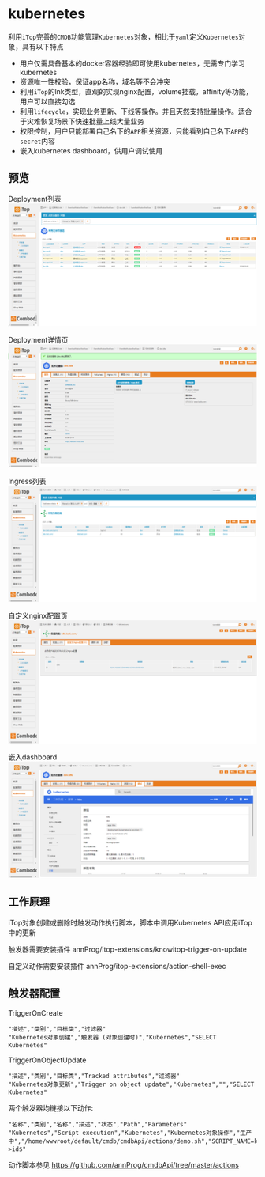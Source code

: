 # kubernetes
利用`iTop`完善的`CMDB`功能管理`Kubernetes`对象，相比于`yaml`定义`Kubernetes`对象，具有以下特点
- 用户仅需具备基本的docker容器经验即可使用kubernetes，无需专门学习kubernetes
- 资源唯一性校验，保证app名称，域名等不会冲突
- 利用`iTop`的lnk类型，直观的实现nginx配置，volume挂载，affinity等功能，用户可以直接勾选
- 利用`lifecycle`，实现业务更新、下线等操作。并且天然支持批量操作。适合于灾难恢复场景下快速批量上线大量业务
- 权限控制，用户只能部署自己名下的`APP`相关资源，只能看到自己名下`APP`的`secret`内容
- 嵌入kubernetes dashboard，供用户调试使用

## 预览
Deployment列表
![](doc/images/deployment-list.png)

Deployment详情页
![](doc/images/deployment-details.png)

Ingress列表
![](doc/images/ingress-list.png)

自定义nginx配置页
![](doc/images/ingressannotation.png)

嵌入dashboard
![](doc/images/deployment-debug.png)

## 工作原理
iTop对象创建或删除时触发动作执行脚本，脚本中调用Kubernetes API应用iTop中的更新

触发器需要安装插件 annProg/itop-extensions/knowitop-trigger-on-update

自定义动作需要安装插件 annProg/itop-extensions/action-shell-exec

## 触发器配置

TriggerOnCreate
```
"描述","类别","目标类","过滤器"
"Kubernetes对象创建","触发器 (对象创建时)","Kubernetes","SELECT Kubernetes"
```

TriggerOnObjectUpdate
```
"描述","类别","目标类","Tracked attributes","过滤器"
"Kubernetes对象更新","Trigger on object update","Kubernetes","","SELECT Kubernetes"
```

两个触发器均链接以下动作:

```
"名称","类别","名称","描述","状态","Path","Parameters"
"Kubernetes","Script execution","Kubernetes","Kubernetes对象操作","生产中","/home/wwwroot/default/cmdb/cmdbApi/actions/demo.sh","SCRIPT_NAME=kubernetes.php\nID=$this->id$"
```

动作脚本参见 https://github.com/annProg/cmdbApi/tree/master/actions

